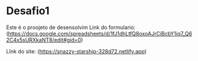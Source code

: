 # Desafio1
Este é o proojeto de desensolvim
Link do formulario: (https://docs.google.com/spreadsheets/d/1fJ1dhLtfQ8oxoAJrCiBcbY1iq7_Q62C4x5sURXkaNT8/edit#gid=0)

LInk do site: (https://snazzy-starship-328d72.netlify.app)
